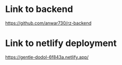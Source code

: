 # Link to backend

https://github.com/anwar730/rz-backend

# Link to netlify deployment

https://gentle-dodol-6f843a.netlify.app/
